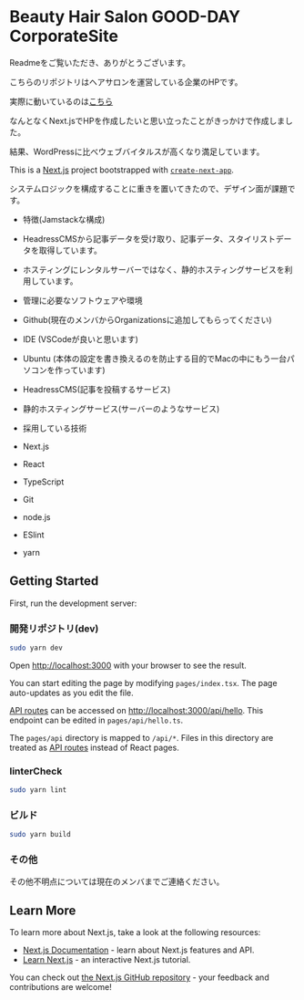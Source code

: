# Beauty Hair Salon GOOD-DAY CorporateSite

Readmeをご覧いただき、ありがとうございます。

こちらのリポジトリはヘアサロンを運営している企業のHPです。

実際に動いているのは[こちら](https://www.goodday-salon.com/)

なんとなくNext.jsでHPを作成したいと思い立ったことがきっかけで作成しました。

結果、WordPressに比べウェブバイタルスが高くなり満足しています。

This is a [Next.js](https://nextjs.org/) project bootstrapped with [`create-next-app`](https://github.com/vercel/next.js/tree/canary/packages/create-next-app).

システムロジックを構成することに重きを置いてきたので、デザイン面が課題です。

- 特徴(Jamstackな構成)
 - HeadressCMSから記事データを受け取り、記事データ、スタイリストデータを取得しています。
 - ホスティングにレンタルサーバーではなく、静的ホスティングサービスを利用しています。

- 管理に必要なソフトウェアや環境
 - Github(現在のメンバからOrganizationsに追加してもらってください)
 - IDE (VSCodeが良いと思います)
 - Ubuntu (本体の設定を書き換えるのを防止する目的でMacの中にもう一台パソコンを作っています)
 - HeadressCMS(記事を投稿するサービス)
 - 静的ホスティングサービス(サーバーのようなサービス)

- 採用している技術
 - Next.js
 - React
 - TypeScript
 - Git
 - node.js
 - ESlint
 - yarn

## Getting Started

First, run the development server:

### 開発リポジトリ(dev)

```bash
sudo yarn dev
```
Open [http://localhost:3000](http://localhost:3000) with your browser to see the result.

You can start editing the page by modifying `pages/index.tsx`. The page auto-updates as you edit the file.

[API routes](https://nextjs.org/docs/api-routes/introduction) can be accessed on [http://localhost:3000/api/hello](http://localhost:3000/api/hello). This endpoint can be edited in `pages/api/hello.ts`.

The `pages/api` directory is mapped to `/api/*`. Files in this directory are treated as [API routes](https://nextjs.org/docs/api-routes/introduction) instead of React pages.

### linterCheck

```bash
sudo yarn lint
```
### ビルド

```bash
sudo yarn build
```

### その他

その他不明点については現在のメンバまでご連絡ください。

## Learn More

To learn more about Next.js, take a look at the following resources:

- [Next.js Documentation](https://nextjs.org/docs) - learn about Next.js features and API.
- [Learn Next.js](https://nextjs.org/learn) - an interactive Next.js tutorial.

You can check out [the Next.js GitHub repository](https://github.com/vercel/next.js/) - your feedback and contributions are welcome!
